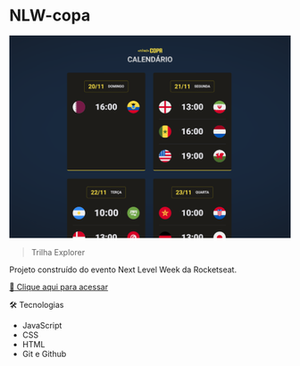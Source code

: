# NLW-copa
![preview](./.github/preview.png) 
> Trilha Explorer

Projeto construído do evento Next Level Week da Rocketseat.

[🔗 Clique aqui para acessar](larissa-meirelles.github.io/NLW-copa)

🛠️ Tecnologias
- JavaScript
- CSS
- HTML
- Git e Github
